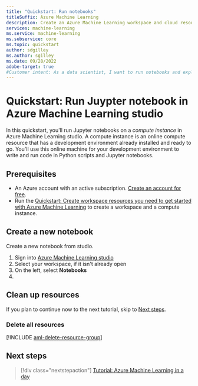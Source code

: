 ```yaml
---
title: "Quickstart: Run notebooks"
titleSuffix: Azure Machine Learning
description: Create an Azure Machine Learning workspace and cloud resources that can be used to train machine learning models.
services: machine-learning
ms.service: machine-learning
ms.subservice: core
ms.topic: quickstart
author: sdgilley
ms.author: sgilley
ms.date: 09/28/2022
adobe-target: true
#Customer intent: As a data scientist, I want to run notebooks and explore sample notebooks in Azure Machine Learning.
---
```


# Quickstart: Run Juypter notebook in Azure Machine Learning studio

In this quickstart, you'll run Jupyter notebooks on a *compute instance* in Azure Machine Learning studio.  A compute instance is an online compute resource that has a development environment already installed and ready to go.  You'll use this online machine for your development environment to write and run code in Python scripts and Jupyter notebooks.

## Prerequisites

- An Azure account with an active subscription. [Create an account for free](https://azure.microsoft.com/free/?WT.mc_id=A261C142F).
- Run the [Quickstart: Create workspace resources you need to get started with Azure Machine Learning](quickstart-create-resources.md) to create a workspace and a compute instance.

## Create a new notebook

Create a new notebook from studio.

1. Sign into [Azure Machine Learning studio](https://ml.azure.com)
1. Select your workspace, if it isn't already open
1. On the left, select **Notebooks**
1. 

## Clean up resources

If you plan to continue now to the next tutorial, skip to [Next steps](#next-steps).

### Delete all resources

[!INCLUDE [aml-delete-resource-group](../../includes/aml-delete-resource-group.md)]

## Next steps

> [!div class="nextstepaction"]
> [Tutorial: Azure Machine Learning in a day](tutorial-azure-ml-in-a-day.md)
>
